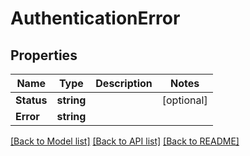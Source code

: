 # AuthenticationError

## Properties
Name | Type | Description | Notes
------------ | ------------- | ------------- | -------------
**Status** | **string** |  | [optional] 
**Error** | **string** |  | 

[[Back to Model list]](../README.md#documentation-for-models) [[Back to API list]](../README.md#documentation-for-api-endpoints) [[Back to README]](../README.md)


